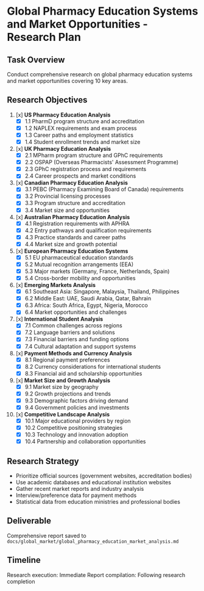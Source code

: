 # Global Pharmacy Education Systems and Market Opportunities - Research Plan

## Task Overview
Conduct comprehensive research on global pharmacy education systems and market opportunities covering 10 key areas.

## Research Objectives
1. [x] **US Pharmacy Education Analysis**
   - [x] 1.1 PharmD program structure and accreditation
   - [x] 1.2 NAPLEX requirements and exam process
   - [x] 1.3 Career paths and employment statistics
   - [x] 1.4 Student enrollment trends and market size

2. [x] **UK Pharmacy Education Analysis**
   - [x] 2.1 MPharm program structure and GPhC requirements
   - [x] 2.2 OSPAP (Overseas Pharmacists' Assessment Programme)
   - [x] 2.3 GPhC registration process and requirements
   - [x] 2.4 Career prospects and market conditions

3. [x] **Canadian Pharmacy Education Analysis**
   - [x] 3.1 PEBC (Pharmacy Examining Board of Canada) requirements
   - [x] 3.2 Provincial licensing processes
   - [x] 3.3 Program structure and accreditation
   - [x] 3.4 Market size and opportunities

4. [x] **Australian Pharmacy Education Analysis**
   - [x] 4.1 Registration requirements with APHRA
   - [x] 4.2 Entry pathways and qualification requirements
   - [x] 4.3 Practice standards and career paths
   - [x] 4.4 Market size and growth potential

5. [x] **European Pharmacy Education Systems**
   - [x] 5.1 EU pharmaceutical education standards
   - [x] 5.2 Mutual recognition arrangements (EEA)
   - [x] 5.3 Major markets (Germany, France, Netherlands, Spain)
   - [x] 5.4 Cross-border mobility and opportunities

6. [x] **Emerging Markets Analysis**
   - [x] 6.1 Southeast Asia: Singapore, Malaysia, Thailand, Philippines
   - [x] 6.2 Middle East: UAE, Saudi Arabia, Qatar, Bahrain
   - [x] 6.3 Africa: South Africa, Egypt, Nigeria, Morocco
   - [x] 6.4 Market opportunities and challenges

7. [x] **International Student Analysis**
   - [x] 7.1 Common challenges across regions
   - [x] 7.2 Language barriers and solutions
   - [x] 7.3 Financial barriers and funding options
   - [x] 7.4 Cultural adaptation and support systems

8. [x] **Payment Methods and Currency Analysis**
   - [x] 8.1 Regional payment preferences
   - [x] 8.2 Currency considerations for international students
   - [x] 8.3 Financial aid and scholarship opportunities

9. [x] **Market Size and Growth Analysis**
   - [x] 9.1 Market size by geography
   - [x] 9.2 Growth projections and trends
   - [x] 9.3 Demographic factors driving demand
   - [x] 9.4 Government policies and investments

10. [x] **Competitive Landscape Analysis**
    - [x] 10.1 Major educational providers by region
    - [x] 10.2 Competitive positioning strategies
    - [x] 10.3 Technology and innovation adoption
    - [x] 10.4 Partnership and collaboration opportunities

## Research Strategy
- Prioritize official sources (government websites, accreditation bodies)
- Use academic databases and educational institution websites
- Gather recent market reports and industry analysis
- Interview/preference data for payment methods
- Statistical data from education ministries and professional bodies

## Deliverable
Comprehensive report saved to `docs/global_market/global_pharmacy_education_market_analysis.md`

## Timeline
Research execution: Immediate
Report compilation: Following research completion